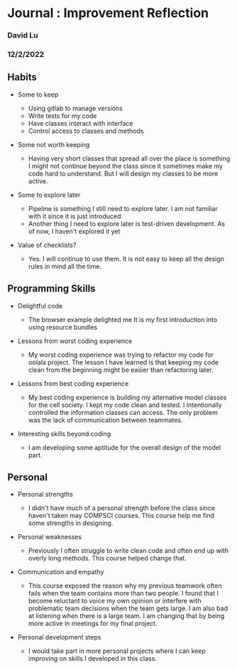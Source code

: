 # Journal : Improvement Reflection
### David Lu
### 12/2/2022


## Habits

* Some to keep
  * Using gitlab to manage versions
  * Write tests for my code
  * Have classes interact with interface
  * Control access to classes and methods

* Some not worth keeping
  * Having very short classes that spread all over the place is something I might not continue
  beyond the class since it sometimes make my code hard to understand. But I will design my classes
  to be more active.

* Some to explore later
  * Pipeline is something I still need to explore later. I am not familiar with it since it is just
  introduced.
  * Another thing I need to explore later is test-driven development. As of now, I haven't explored
  it yet

* Value of checklists?
  * Yes. I will continue to use them. It is not easy to keep all the design rules in mind all the
  time.

## Programming Skills

* Delightful code
  * The browser example delighted me It is my first introduction into using resource bundles

* Lessons from worst coding experience
  * My worst coding experience was trying to refactor my code for oolala project. The lesson I have
  learned is that keeping my code clean from the beginning might be easier than refactoring later.
* Lessons from best coding experience
  * My best coding experience is building my alternative model classes for the cell society. I kept
  my code clean and tested. I intentionally controlled the information classes can access. The only
  problem was the lack of communication between teammates.

* Interesting skills beyond coding
  * I am developing some aptitude for the overall design of the model part.


## Personal

* Personal strengths
  * I didn't have much of a personal strength before the class since haven't taken may COMPSCI
  courses. This course help me find some strengths in designing.

* Personal weaknesses
  * Previously I often struggle to write clean code and often end up with overly long methods. This
  course helped change that.

* Communication and empathy
  * This course exposed the reason why my previous teamwork often fails when the team contains more
  than two people. I found that I become reluctant to voice my own opinion or interfere with
  problematic team decisions when the team gets large. I am also bad at listening when there is a
  large team. I am changing that by being more active in meetings for my final project.

* Personal development steps
  * I would take part in more personal projects where I can keep improving on skills I developed in
  this class.
